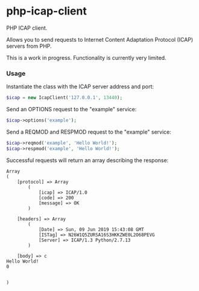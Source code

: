 # php-icap-client

PHP ICAP client.

Allows you to send requests to Internet Content Adaptation Protocol (ICAP) servers from PHP.

This is a work in progress. Functionality is currently very limited.

### Usage

Instantiate the class with the ICAP server address and port:

```php
$icap = new IcapClient('127.0.0.1', 13440);
```

Send an OPTIONS request to the "example" service:

```php
$icap->options('example');
```

Send a REQMOD and RESPMOD request to the "example" service:

```php
$icap->reqmod('example', 'Hello World!');
$icap->respmod('example', 'Hello World!');
```

Successful requests will return an array describing the response:

```
Array
(
    [protocol] => Array
        (
            [icap] => ICAP/1.0
            [code] => 200
            [message] => OK
        )

    [headers] => Array
        (
            [Date] => Sun, 09 Jun 2019 15:43:08 GMT
            [ISTag] => N26W1Q5ZURSA16S3HKKZWE0L2O68PEVG
            [Server] => ICAP/1.3 Python/2.7.13
        )

    [body] => c
Hello World!
0


)
```

